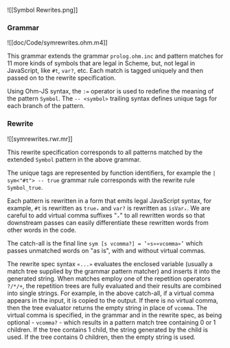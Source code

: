 ![[Symbol Rewrites.png]]

### Grammar

![[doc/Code/symrewrites.ohm.m4]]

This grammar extends the grammar `prolog.ohm.inc` and pattern matches for 11 more kinds of symbols that are legal in Scheme, but, not legal in JavaScript, like `#t`, `var?`, etc.  Each match is tagged uniquely and then passed on to the rewrite specification.

Using Ohm-JS syntax, the `:=` operator is used to redefine the meaning of the pattern `Symbol`.  The `-- <symbol>` trailing syntax defines unique tags for each branch of the pattern.
### Rewrite

![[symrewrites.rwr.mr]]

This rewrite specification corresponds to all patterns matched by the extended `Symbol` pattern in the above grammar.  

The unique tags are represented by function identifiers, for example the `| sym<"#t"> -- true` grammar rule corresponds with the rewrite rule `Symbol_true`.

Each pattern is rewritten in a form that emits legal JavaScript syntax, for example, `#t` is rewritten as `trueₓ` and `var?` is rewritten as `isVarₓ`.  We are careful to add virtual comma suffixes "`ₓ`" to all rewritten words so that downstream passes can easily differentiate these rewritten words from other words in the code. 

The catch-all is the final line `sym [s vcomma?] = ‛«s»«vcomma»’` which passes unmatched words on "as is", with and without virtual commas.  

The rewrite spec syntax `«...»` evaluates the enclosed variable (usually a match tree supplied by the grammar pattern matcher) and inserts it into the generated string.  When matches employ one of the repetition operators `?/*/+`, the repetition trees are fully evaluated and their results are combined into single strings.  For example, in the above catch-all, if a virtual comma appears in the input, it is copied to the output.  If there is no virtual comma, then the tree evaluator returns the empty string in place of `vcomma`.  The virtual comma is specified, in the grammar and in the rewrite spec, as being optional - `vcomma?` - which results in a pattern match tree containing 0 or 1 children.  If the tree contains 1 child, the string generated by the child is used.  If the tree contains 0 children, then the empty string is used.